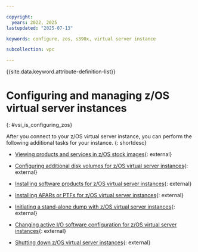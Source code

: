 ```yaml
---

copyright:
  years: 2022, 2025
lastupdated: "2025-07-13"

keywords: configure, zos, s390x, virtual server instance

subcollection: vpc

---
```


{{site.data.keyword.attribute-definition-list}}

# Configuring and managing z/OS virtual server instances
{: #vsi_is_configuring_zos}

After you connect to your z/OS virtual server instance, you can perform the following additional tasks for your instance.
{: shortdesc}

- [Viewing products and services in z/OS stock images](https://www.ibm.com/docs/en/wazi-aas/1.1.0?topic=vpc-viewing-products-services-in-zos-stock-images){: external}

- [Configuring additional disk volumes for z/OS virtual server instances](https://www.ibm.com/docs/en/wazi-aas/1.1.0?topic=czvicv-configuring-additional-disk-volumes-zos-virtual-server-instances){: external}

- [Installing software products for z/OS virtual server instances](https://www.ibm.com/docs/en/wazi-aas/1.1.0?topic=vpc-installing-software-products-zos-virtual-server-instances){: external}

- [Installing APARs or PTFs for z/OS virtual server instances](https://www.ibm.com/docs/en/wazi-aas/1.1.0?topic=vpc-installing-apars-ptfs-zos-virtual-server-instances){: external}

- [Initiating a stand-alone dump with z/OS virtual server instances](https://www.ibm.com/docs/en/wazi-aas/1.1.0?topic=czvicv-initiating-stand-alone-dump-zos-virtual-server-instances){: external}
  
- [Changing active I/O software configuration for z/OS virtual server instances](https://www.ibm.com/docs/en/wazi-aas/1.1.0?topic=czvicv-changing-active-io-software-configuration-zos-virtual-server-instances){: external}

- [Shutting down z/OS virtual server instances](https://www.ibm.com/docs/en/wazi-aas/1.1.0?topic=vpc-shutting-down-zos-virtual-server-instances){: external}
